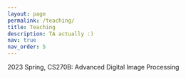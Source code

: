 ```yaml
---
layout: page
permalink: /teaching/
title: Teaching
description: TA actually :)
nav: true
nav_order: 5
---
```


2023 Spring, CS270B: Advanced Digital Image Processing
